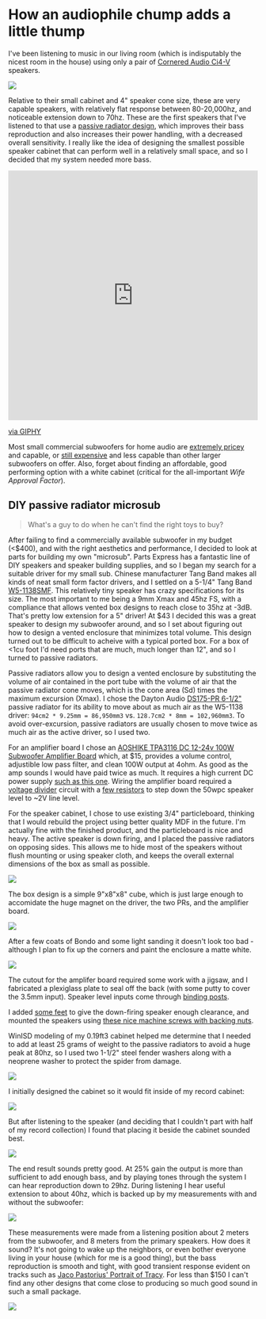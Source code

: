 # How an audiophile chump adds a little thump

I've been listening to music in our living room (which is indisputably the nicest room in the house) using only a pair of 
[Cornered Audio Ci4-V](https://www.cornered.dk/shop/c3-a65yy-nmw4a) speakers. 

![](http://mattshirley.com/uploads/2019/01/IMG_2758.jpg)

Relative to their small cabinet and 4" speaker 
cone size, these are very capable speakers, with relatively flat response between 80-20,000hz, and noticeable extension down 
to 70hz. These are the first speakers that I've listened to that use a 
[passive radiator design](https://en.wikipedia.org/wiki/Passive_radiator_(speaker)), which improves their bass reproduction and 
also increases their power handling, with a decreased overall sensitivity. I really like the idea of designing the smallest 
possible speaker cabinet that can perform well in a relatively small space, and so I decided that my system needed more 
bass.

<div style="width:100%;height:0;padding-bottom:100%;position:relative;"><iframe src="https://giphy.com/embed/1gO2qJJs29aw0" width="100%" height="100%" style="position:absolute" frameBorder="0" class="giphy-embed" allowFullScreen></iframe></div><p><a href="https://giphy.com/gifs/daft-punk-bass-1gO2qJJs29aw0">via GIPHY</a></p>

Most small commercial subwoofers for home audio are [extremely pricey](http://www.sunfire.com/product/atmos-dual-65-1400w-tracking-down-converter-powered-sub-auto-eq-brushed-aluminum-cab-XTATM265) and 
capable, or [still expensive](http://velodyneacoustics.com/subwoofers/microvee-6-5-black-207.html) and less capable than other larger 
subwoofers on offer. Also, forget about finding an affordable, good performing option with a white cabinet (critical for the 
all-important *Wife Approval Factor*).

## DIY passive radiator microsub
> What's a guy to do when he can't find the right toys to buy?

After failing to find a commercially available subwoofer in my budget (<$400), and with the right aesthetics and performance, 
I decided to look at parts for building my own "microsub". Parts Express has a fantastic line of DIY speakers and speaker building 
supplies, and so I began my search for a suitable driver for my small sub. Chinese manufacturer Tang Band makes all kinds of 
neat small form factor drivers, and I settled on a 5-1/4" Tang Band [W5-1138SMF](http://www.anrdoezrs.net/click-8986423-1457483?url=https%3A%2F%2Fwww.parts-express.com%2Ftang-band-w5-1138smf-5-1-4-paper-cone-subwoofer-speaker--264-917). 
This relatively tiny speaker has crazy specifications for its size. The most important to me being a 9mm Xmax and 45hz FS, with a 
compliance that allows vented box designs to reach close to 35hz at -3dB. That's pretty low extension for a 5" driver! At $43 I decided 
this was a great speaker to design my subwoofer around, and so I set about figuring out how to design a vented enclosure that minimizes total 
volume. This design turned out to be difficult to acheive with a typical ported box. For a box of <1cu foot I'd need ports that are much, 
much longer than 12", and so I turned to passive radiators.

Passive radiators allow you to design a vented enclosure by substituting the volume of air contained in the port tube with 
the volume of air that the passive radiator cone moves, which is the cone area (Sd) times the maximum excursion (Xmax). I chose 
the Dayton Audio [DS175-PR 6-1/2"](http://www.tkqlhce.com/click-8986423-1457483?url=https%3A%2F%2Fwww.parts-express.com%2Fdayton-audio-ds175-pr-6-1-2-designer-series-passive-radiator--295-498) passive radiator 
for its ability to move about as much air as the W5-1138 driver: `94cm2 * 9.25mm = 86,950mm3` vs. `128.7cm2 * 8mm = 102,960mm3`. 
To avoid over-excursion, passive radiators are usually chosen to move twice as much air as the active driver, so I used two.

For an amplifier board I chose an [AOSHIKE TPA3116 DC 12-24v 100W Subwoofer Amplifier Board](https://amzn.to/2TiZVry) which, at $15, 
provides a volume control, adjustible low pass filter, and clean 100W output at 4ohm. As good as the amp sounds I would have paid 
twice as much. It requires a high current DC power supply [such as this one](http://www.kqzyfj.com/click-8986423-1457483?url=https%3A%2F%2Fwww.parts-express.com%2Fparts-express-24-vdc-5a-switching-power-supply-with-25-x-55mm-plug--120-055). 
Wiring the amplifier board required a [voltage divider](http://www.epanorama.net/circuits/speaker_to_line.html/) circuit with a [few resistors](https://electronics.stackexchange.com/a/100309) to step down the 50wpc speaker level to ~2V line level. 

For the speaker cabinet, I chose to use existing 3/4" particleboard, thinking that I would rebuild the project using better quality 
MDF in the future. I'm actually fine with the finished product, and the particleboard is nice and heavy. The active speaker is down 
firing, and I placed the passive radiators on opposing sides. This allows me to hide most of the speakers without flush mounting or using speaker cloth, 
and keeps the overall external dimensions of the box as small as possible. 

![](http://mattshirley.com/uploads/2019/01/IMG_2272.jpg)

The box design is a simple 9"x8"x8" cube, which is just large enough to accomidate the huge magnet on the driver, the two PRs, 
and the amplifier board.

![](http://mattshirley.com/uploads/2019/01/IMG_2273.jpg)

After a few coats of Bondo and some light sanding it doesn't look too bad - although I plan to fix up the corners and paint 
the enclosure a matte white.

![](http://mattshirley.com/uploads/2019/01/IMG_2755.jpg)

The cutout for the amplifer board required some work with a jigsaw, and I fabricated a plexiglass plate to seal off the back (with some 
putty to cover the 3.5mm input). Speaker level inputs come through [binding posts](http://www.dpbolvw.net/click-8986423-1457483?url=https%3A%2F%2Fwww.parts-express.com%2Fparts-express-banana-5-way-speaker-wire-binding-post-terminal--260-301). 

I added [some feet](http://www.tkqlhce.com/click-8986423-1457483?url=https%3A%2F%2Fwww.parts-express.com%2Fdayton-audio-drfs1-1-3-8-x-1-heavy-duty-rubber-feet-4-pcs--240-712) to give the 
down-firing speaker enough clearance, and mounted the speakers using [these nice machine screws with backing nuts](http://www.jdoqocy.com/click-8986423-1457483?url=https%3A%2F%2Fwww.parts-express.com%2Fparts-express-cast-frame-8-32-speaker-mounting-kit--260-779).

WinISD modeling of my 0.19ft3 cabinet helped me determine that I needed to add at least 25 grams of weight to the passive radiators 
to avoid a huge peak at 80hz, so I used two 1-1/2" steel fender washers along with a neoprene washer to protect the spider from damage.

![](http://mattshirley.com/uploads/2019/01/IMG_2754.jpg)

I initially designed the cabinet so it would fit inside of my record cabinet:

![](http://mattshirley.com/uploads/2019/01/IMG_2283.jpg)

But after listening to the speaker (and deciding that I couldn't part with half of my record collection) I found that 
placing it beside the cabinet sounded best.

![](http://mattshirley.com/uploads/2019/01/IMG_2756.jpg) 

The end result sounds pretty good. At 25% gain the output is more than sufficient to add enough bass, and by playing tones 
through the system I can hear reproduction down to 29hz. During listening I hear useful extension to about 40hz, which is backed up 
by my measurements with and without the subwoofer:

![](http://mattshirley.com/uploads/2019/01/microsub_spl_nosmooth.png) 

These measurements were made from a listening position about 2 meters from the subwoofer, and 8 meters from the primary speakers. 
How does it sound? It's not going to wake up the neighbors, or even bother everyone living in your house (which for me is a good thing), 
but the bass reproduction is smooth and tight, with good transient response evident on tracks such as [Jaco Pastorius' Portrait of Tracy](https://www.youtube.com/watch?v=nsZ_1mPOuyk). 
For less than $150 I can't find any other designs that come close to producing so much good sound in such a small package. 

![](http://mattshirley.com/uploads/2019/01/IMG_2757.jpg)
